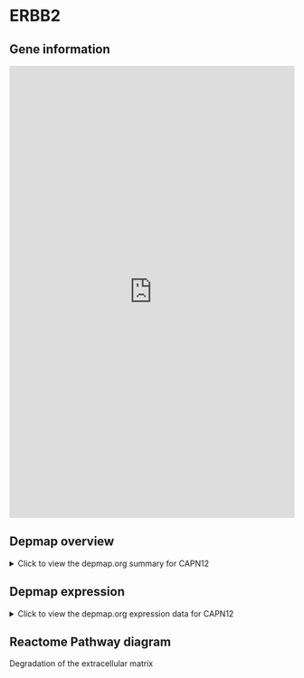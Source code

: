 <h1>ERBB2</h1>

<h2>Gene information</h2>
<iframe src="https://depmap.org/portal/gene/CAPN12?tab=about" style="border:none;width:100%;height:800px"></iframe>

<h2>Depmap overview</h2>
<details>
  <summary>Click to view the depmap.org summary for CAPN12</summary>
  <iframe src="https://depmap.org/portal/gene/CAPN12?tab=overview" style="border:none;width:100%;height:800px"></iframe>
</details>

<h2>Depmap expression</h2>
<details>
  <summary>Click to view the depmap.org expression data for CAPN12</summary>
  <iframe src="https://depmap.org/portal/gene/CAPN12?tab=characterization" style="border:none;width:100%;height:800px"></iframe>
</details>



<h2>Reactome Pathway diagram</h2>
Degradation of the extracellular matrix
<div id="diagramHolder"></div>

<script>
    //Creating the Reactome Diagram widget
    //Take into account a proxy needs to be set up in your server side pointing to www.reactome.org
    function onReactomeDiagramReady(){  //This function is automatically called when the widget code is ready to be used
        var diagram = Reactome.Diagram.create({
            "placeHolder" : "diagramHolder",
            "width" : 900,
            "height" : 500
        });

        //Initialising it to the "Hemostasis" pathway
        diagram.loadDiagram("R-HSA-1474228");

        //Adding different listeners

        diagram.onDiagramLoaded(function (loaded) {
            console.info("Loaded ", loaded);
            diagram.flagItems("BAD");
	    diagram.flagItems("Q92934");
            if (loaded == "R-HSA-1474228") diagram.selectItem("R-HSA-1474228");
        });

     }
</script>



